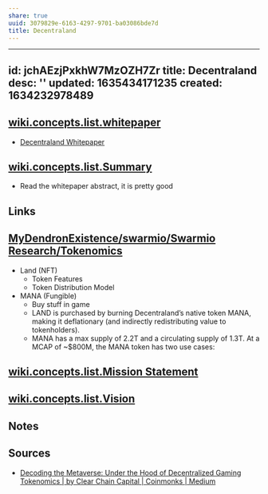```yaml
---
share: true
uuid: 3079829e-6163-4297-9701-ba03086bde7d
title: Decentraland
---
```

---
id: jchAEzjPxkhW7MzOZH7Zr
title: Decentraland
desc: ''
updated: 1635434171235
created: 1634232978489
---

## [wiki.concepts.list.whitepaper](/undefined)

* [Decentraland Whitepaper](https://decentraland.org/whitepaper.pdf)

## [wiki.concepts.list.Summary](/undefined)

* Read the whitepaper abstract, it is pretty good

## Links

## [MyDendronExistence/swarmio/Swarmio Research/Tokenomics](/undefined)

* Land (NFT)
  * Token Features
  * Token Distribution Model
* MANA (Fungible)
  * Buy stuff in game
  * LAND is purchased by burning Decentraland’s native token MANA, making it deflationary (and indirectly redistributing value to tokenholders).
  * MANA has a max supply of 2.2T and a circulating supply of 1.3T. At a MCAP of ~$800M, the MANA token has two use cases:


## [wiki.concepts.list.Mission Statement](/undefined)

## [wiki.concepts.list.Vision](/undefined)

## Notes

## Sources

* [Decoding the Metaverse: Under the Hood of Decentralized Gaming Tokenomics | by Clear Chain Capital | Coinmonks | Medium](https://medium.com/coinmonks/decoding-the-metaverse-under-the-hood-of-decentralized-gaming-tokenomics-b5cd9d907cfa)
